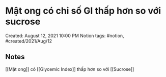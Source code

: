 ---
---

# Mật ong có chỉ số GI thấp hơn so với sucrose

Created: August 12, 2021 10:00 PM
Notion tags: #notion, #created/2021/Aug/12

## Notes
[[Mật ong]] có [[Glycemic Index]] thấp hơn so với [[Sucrose]]